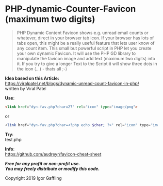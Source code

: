 PHP-dynamic-Counter-Favicon (maximum two digits)
================================================

> PHP Dynamic Content Favicon shows e.g. unread email counts or whatever, direct in your browser tab icon. If your browser has lots of tabs open, this might be a really useful feature that lets user know of any count item. This small but powerful script in PHP let you create your own dynamic Favicon. It will use the PHP GD library to manipulate the favicon image and add text (maximum two digits) into it. If you try to give a longer Text to the Script it will show three dots in the icon (...) - thats all ;-)

**Idea based on this Article:**<br>
https://viralpatel.net/blogs/dynamic-unread-count-favicon-in-php/<br>
written by Viral Patel

**Use:**

```html
<link href="dyn-fav.php?char=27" rel="icon" type="image/png">
```

or

```PHP
<link href="dyn-fav.php?char=<?php echo $char; ?>" rel="icon" type="image/png">
```

**Try:**<br>
test.php

**Info:**<br>
https://github.com/audreyr/favicon-cheat-sheet

***Free for any profit or non-profit use.<br>
You may freely distribute or modify this code.***

Copyright 2019 Igor Gaffling
